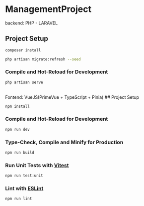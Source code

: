 # ManagementProject
 backend: PHP - LARAVEL
## Project Setup

```sh
composer install

```
```sh Run and generate migrate laravel
php artisan migrate:refresh --seed
```

### Compile and Hot-Reload for Development

```sh
php artisan serve
```
<br> 
Fontend: VueJS(PrimeVue + TypeScript + Pinia)
## Project Setup

```sh
npm install
```

### Compile and Hot-Reload for Development

```sh
npm run dev
```

### Type-Check, Compile and Minify for Production

```sh
npm run build
```

### Run Unit Tests with [Vitest](https://vitest.dev/)

```sh
npm run test:unit
```

### Lint with [ESLint](https://eslint.org/)

```sh
npm run lint
```
